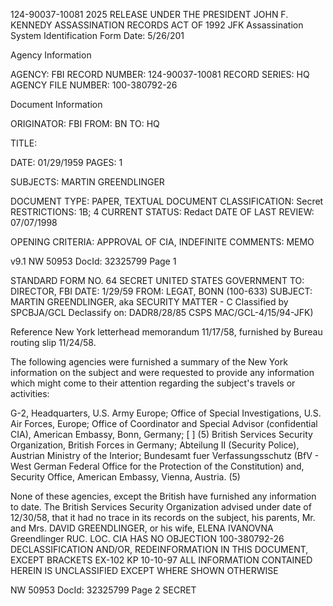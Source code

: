 124-90037-10081 
2025 RELEASE UNDER THE PRESIDENT JOHN F. KENNEDY ASSASSINATION RECORDS ACT OF 1992
JFK Assassination System
Identification Form
Date: 5/26/201

Agency Information

AGENCY: FBI
RECORD NUMBER: 124-90037-10081
RECORD SERIES: HQ
AGENCY FILE NUMBER: 100-380792-26

Document Information

ORIGINATOR: FBI
FROM: BN
TO: HQ

TITLE:

DATE: 01/29/1959
PAGES: 1

SUBJECTS: MARTIN GREENDLINGER

DOCUMENT TYPE: PAPER, TEXTUAL DOCUMENT
CLASSIFICATION: Secret
RESTRICTIONS: 1B; 4
CURRENT STATUS: Redact
DATE OF LAST REVIEW: 07/07/1998

OPENING CRITERIA: APPROVAL OF CIA, INDEFINITE
COMMENTS: MEMO

v9.1
NW 50953 DocId: 32325799 Page 1

STANDARD FORM NO. 64
SECRET
UNITED STATES GOVERNMENT
TO: DIRECTOR, FBI
DATE: 1/29/59
FROM: LEGAT, BONN (100-633)
SUBJECT: MARTIN GREENDLINGER, aka
SECURITY MATTER - C
Classified by SPCBJA/GCL
Declassify on: DADR8/28/85
CSPS MAC/GCL-4/15/94-JFK)

Reference New York letterhead memorandum 11/17/58, furnished by
Bureau routing slip 11/24/58.

The following agencies were furnished a summary of the New
York information on the subject and were requested to provide any information
which might come to their attention regarding the subject's travels or
activities:

G-2, Headquarters, U.S. Army Europe;
Office of Special Investigations, U.S. Air Forces, Europe;
Office of Coordinator and Special Advisor (confidential CIA),
American Embassy, Bonn, Germany; [ ] (5)
British Services Security Organization, British Forces in Germany;
Abteilung II (Security Police), Austrian Ministry of the Interior;
Bundesamt fuer Verfassungsschutz (BfV - West German Federal Office
for the Protection of the Constitution) and,
Security Office, American Embassy, Vienna, Austria. (5)

None of these agencies, except the British have furnished any
information to date. The British Services Security Organization advised under
date of 12/30/58, that it had no trace in its records on the subject, his
parents, Mr. and Mrs. DAVID GREENDLINGER, or his wife, ELENA IVANOVNA Greendlinger
RUC. LOC.
CIA HAS NO OBJECTION 100-380792-26
DECLASSIFICATION AND/OR,
REDEINFORMATION
IN THIS DOCUMENT, EXCEPT BRACKETS
EX-102 KP 10-10-97
ALL INFORMATION CONTAINED
HEREIN IS UNCLASSIFIED
EXCEPT WHERE SHOWN
OTHERWISE

NW 50953 DocId: 32325799 Page 2
SECRET
